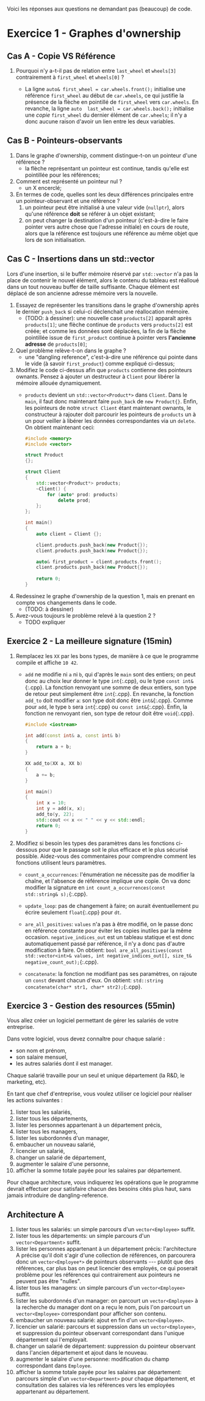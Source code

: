 Voici les réponses aux questions ne demandant pas (beaucoup) de code.

# Exercice 1 - Graphes d'ownership

## Cas A - Copie VS Référence

1. Pourquoi n'y a-t-il pas de relation entre `last_wheel` et `wheels[3]` contrairement à `first_wheel` et `wheels[0]` ?

    - La ligne `auto& first_wheel = car.wheels.front();` initialise une référence `first_wheel` au début de `car.wheels`, ce qui justifie la présence de la flèche en pointillé de `first_wheel` vers `car.wheels`. En revanche, la ligne `auto  last_wheel = car.wheels.back();` initialise une *copie*  `first_wheel` du dernier élément de `car.wheels`; il n'y a donc aucune raison d'avoir un lien entre les deux variables.

## Cas B - Pointeurs-observants

1. Dans le graphe d'ownership, comment distingue-t-on un pointeur d'une référence ?
    - la flèche représentant un pointeur est continue, tandis qu'elle est pointillée pour les références;
1. Comment est représenté un pointeur nul ?
    - un X encerclé;
1. En termes de code, quelles sont les deux différences principales entre un pointeur-observant et une référence ?
    1. un pointeur peut être initialisé à une valeur vide (`nullptr`), alors qu'une référence **doit** se référer à un objet existant;
    1. on peut changer la destination d'un pointeur (c'est-à-dire le faire pointer vers autre chose que l'adresse initiale) en cours de route, alors que la référence est toujours une référence au même objet que lors de son initialisation.
    
## Cas C - Insertions dans un std::vector

Lors d'une insertion, si le buffer mémoire réservé par `std::vector` n'a pas la place de contenir le nouvel élément, alors le contenu du tableau est réalloué dans un tout nouveau buffer de taille suffisante. Chaque élément est déplacé de son ancienne adresse mémoire vers la nouvelle.

1.    Essayez de représenter les transitions dans le graphe d'ownership après le dernier `push_back` si celui-ci déclenchait une réallocation mémoire.
        - (TODO: à dessiner): une nouvelle case `products[2]` apparaît après  `products[1]`; une flèche continue de `products` vers  `products[2]` est créée; et comme les données sont déplacées, la fin de la flèche pointillée issue de `first_product` continue à pointer vers **l'ancienne adresse** de  `products[0]`;
1.    Quel problème relève-t-on dans le graphe ?
        - une "dangling reference", c'est-à-dire une référence qui pointe dans le vide (à savoir `first_product`) comme expliqué ci-dessus;
1.    Modifiez le code ci-dessus afin que `products` contienne des pointeurs ownants. Pensez à ajouter un destructeur à `Client` pour libérer la mémoire allouée dynamiquement.
        - `products` devient un `std::vector<Product*>` dans `Client`. Dans le `main`, il faut donc maintenant faire `push_back` de `new Product{}`. Enfin, les pointeurs de notre `struct Client` étant maintenant ownants, le constructeur à rajouter doit parcourir les pointeurs de `products` un à un pour veiller à libérer les données correspondantes via un `delete`. On obtient maintenant ceci:
        
            ```cpp
            #include <memory>
            #include <vector>

            struct Product
            {};

            struct Client
            {
                std::vector<Product*> products;
                ~Client() {
                    for (auto* prod: products)
                        delete prod;
                };
            };

            int main()
            {
                auto client = Client {};

                client.products.push_back(new Product{});
                client.products.push_back(new Product{});

                auto& first_product = client.products.front();
                client.products.push_back(new Product{});
                
                return 0;
            }
            ```
1.    Redessinez le graphe d'ownership de la question 1, mais en prenant en compte vos changements dans le code.
        - (TODO: à dessiner)
1.    Avez-vous toujours le problème relevé à la question 2 ?
        - TODO expliquer

## Exercice 2 - La meilleure signature (15min)

1. Remplacez les `XX` par les bons types, de manière à ce que le programme compile et affiche `10 42`.

    - `add` ne modifie ni `a` ni `b`, qui d'après le `main` sont des entiers; on peut donc au choix leur donner le type `int`{:.cpp}, ou le type `const int&`{:.cpp}. La fonction renvoyant une somme de deux entiers, son type de retour peut simplement être `int`{:.cpp}. En revanche, la fonction `add_to` doit modifier `a`: son type doit donc être `int&`{:.cpp}. Comme pour `add`, le type `b` sera `int`{:.cpp} ou `const int&`{:.cpp}. Enfin, la fonction ne renvoyant rien, son type de retour doit être `void`{:.cpp}.

        ```cpp
        #include <iostream>

        int add(const int& a, const int& b)
        {
            return a + b;
        }

        XX add_to(XX a, XX b)
        {
            a += b;
        }

        int main()
        {
            int x = 10;
            int y = add(x, x);
            add_to(y, 22);
            std::cout << x << " " << y << std::endl;
            return 0;
        }
        ```

2. Modifiez si besoin les types des paramètres dans les fonctions ci-dessous pour que le passage soit le plus efficace et le plus sécurisé possible. Aidez-vous des commentaires pour comprendre comment les fonctions utilisent leurs paramètres.

    - `count_a_occurrences`: l'énumération ne nécessite pas de modifier la chaîne, et l'absence de référence implique une copie. On va donc modifier la signature en `int count_a_occurrences(const std::string& s);`{:.cpp}.
    - `update_loop`: pas de changement à faire; on aurait éventuellement pu écrire seulement `float`{:.cpp} pour `dt`.
    - `are_all_positives`: `values` n'a pas à être modifié, on le passe donc en référence constante pour éviter les copies inutiles par la même occasion. `negative_indices_out` est un tableau statique et est donc automatiquement passé par référence, il n'y a donc pas d'autre modification à faire. On obtient: `bool are_all_positives(const std::vector<int>& values, int negative_indices_out[], size_t& negative_count_out);`{:.cpp}.
    
    - `concatenate`: la fonction ne modifiant pas ses paramètres, on rajoute un `const` devant chacun d'eux. On obtient: `std::string concatenate(char* str1, char* str2);`{:.cpp}.


## Exercice 3 - Gestion des resources (55min)

Vous allez créer un logiciel permettant de gérer les salariés de votre entreprise.

Dans votre logiciel, vous devez connaître pour chaque salarié :
- son nom et prénom,
- son salaire mensuel,
- les autres salariés dont il est manager.

Chaque salarié travaille pour un seul et unique département (la R&D, le marketing, etc).

En tant que chef d'entreprise, vous voulez utiliser ce logiciel pour réaliser les actions suivantes :
1. lister tous les salariés,
2. lister tous les départements,
3. lister les personnes appartenant à un département précis,
4. lister tous les managers,
5. lister les subordonnés d'un manager,
6. embaucher un nouveau salarié,
7. licencier un salarié,
8. changer un salarié de département,
9. augmenter le salaire d'une personne,
10. afficher la somme totale payée pour les salaires par département.

Pour chaque architecture, vous indiquerez les opérations que le programme devrait effectuer pour satisfaire chacun des besoins cités plus haut, sans jamais introduire de dangling-reference.

## Architecture A

1. lister tous les salariés: un simple parcours d'un `vector<Employee>` suffit.
2. lister tous les départements:  un simple parcours d'un `vector<Department>` suffit.
3. lister les personnes appartenant à un département précis: l'architecture A précise qu'il doit s'agir d'une collection de références, on parcourera donc un `vector<Employee*>` de pointeurs observants --- plutôt que des références, car plus bas on peut licencier des employés, ce qui poserait problème pour les références qui contrairement aux pointeurs ne peuvent pas être "nulles".
4. lister tous les managers: un simple parcours d'un `vector<Employee>` suffit.
5. lister les subordonnés d'un manager: on parcourt un `vector<Employee>` à la recherche du manager dont on a reçu le nom, puis l'on parcourt un `vector<Employee>` correspondant pour afficher son contenu.
6. embaucher un nouveau salarié: ajout en fin d'un `vector<Employee>`.
7. licencier un salarié: parcours et suppression dans un `vector<Employee>`, et suppression du pointeur observant correspondant dans l'unique département qui l'employait.
8. changer un salarié de département: suppression du pointeur observant dans l'ancien département et ajout dans le nouveau.
9. augmenter le salaire d'une personne: modification du champ correspondant dans `Employee`.
10. afficher la somme totale payée pour les salaires par département: parcours simple d'un `vector<Department>` pour chaque département, et consultation des salaires via les références vers les employées appartenant au département.


